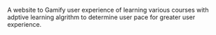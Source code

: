 A website to Gamify user experience of learning various courses with adptive learning algrithm to determine user pace for greater user experience.

